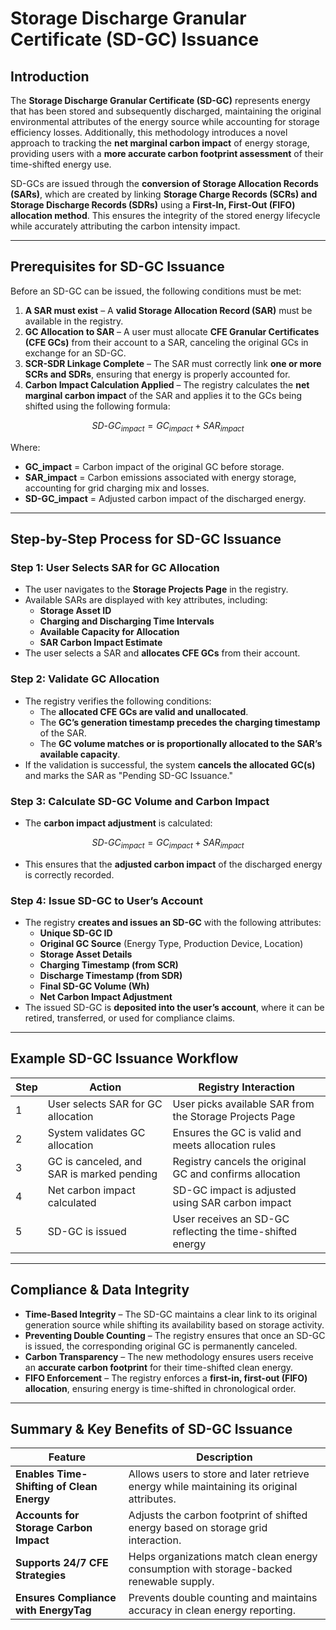 # Storage Discharge Granular Certificate (SD-GC) Issuance

## **Introduction**

The **Storage Discharge Granular Certificate (SD-GC)** represents energy that has been stored and subsequently discharged, maintaining the original environmental attributes of the energy source while accounting for storage efficiency losses. Additionally, this methodology introduces a novel approach to tracking the **net marginal carbon impact** of energy storage, providing users with a **more accurate carbon footprint assessment** of their time-shifted energy use.

SD-GCs are issued through the **conversion of Storage Allocation Records (SARs)**, which are created by linking **Storage Charge Records (SCRs) and Storage Discharge Records (SDRs)** using a **First-In, First-Out (FIFO) allocation method**. This ensures the integrity of the stored energy lifecycle while accurately attributing the carbon intensity impact.

***

## **Prerequisites for SD-GC Issuance**

Before an SD-GC can be issued, the following conditions must be met:

1. **A SAR must exist** – A **valid Storage Allocation Record (SAR)** must be available in the registry.
2. **GC Allocation to SAR** – A user must allocate **CFE Granular Certificates (CFE GCs)** from their account to a SAR, canceling the original GCs in exchange for an SD-GC.
3. **SCR-SDR Linkage Complete** – The SAR must correctly link **one or more SCRs and SDRs**, ensuring that energy is properly accounted for.
4. **Carbon Impact Calculation Applied** – The registry calculates the **net marginal carbon impact** of the SAR and applies it to the GCs being shifted using the following formula:

$$
SD\text{-}GC_{impact} = GC_{impact} + SAR_{impact}
$$

Where:

* **GC\_impact** = Carbon impact of the original GC before storage.
* **SAR\_impact** = Carbon emissions associated with energy storage, accounting for grid charging mix and losses.
* **SD-GC\_impact** = Adjusted carbon impact of the discharged energy.

***

## **Step-by-Step Process for SD-GC Issuance**

### **Step 1: User Selects SAR for GC Allocation**

* The user navigates to the **Storage Projects Page** in the registry.
* Available SARs are displayed with key attributes, including:
  * **Storage Asset ID**
  * **Charging and Discharging Time Intervals**
  * **Available Capacity for Allocation**
  * **SAR Carbon Impact Estimate**
* The user selects a SAR and **allocates CFE GCs** from their account.

### **Step 2: Validate GC Allocation**

* The registry verifies the following conditions:
  * The **allocated CFE GCs are valid and unallocated**.
  * The **GC’s generation timestamp precedes the charging timestamp** of the SAR.
  * The **GC volume matches or is proportionally allocated to the SAR’s available capacity**.
* If the validation is successful, the system **cancels the allocated GC(s)** and marks the SAR as "Pending SD-GC Issuance."

### **Step 3: Calculate SD-GC Volume and Carbon Impact**

* The **carbon impact adjustment** is calculated:

$$
SD\text{-}GC_{impact} = GC_{impact} + SAR_{impact}
$$

* This ensures that the **adjusted carbon impact** of the discharged energy is correctly recorded.

### **Step 4: Issue SD-GC to User’s Account**

* The registry **creates and issues an SD-GC** with the following attributes:
  * **Unique SD-GC ID**
  * **Original GC Source** (Energy Type, Production Device, Location)
  * **Storage Asset Details**
  * **Charging Timestamp (from SCR)**
  * **Discharge Timestamp (from SDR)**
  * **Final SD-GC Volume (Wh)**
  * **Net Carbon Impact Adjustment**
* The issued SD-GC is **deposited into the user’s account**, where it can be retired, transferred, or used for compliance claims.

***

## **Example SD-GC Issuance Workflow**

| Step | Action                                    | Registry Interaction                                      |
| ---- | ----------------------------------------- | --------------------------------------------------------- |
| 1    | User selects SAR for GC allocation        | User picks available SAR from the Storage Projects Page   |
| 2    | System validates GC allocation            | Ensures the GC is valid and meets allocation rules        |
| 3    | GC is canceled, and SAR is marked pending | Registry cancels the original GC and confirms allocation  |
| 4    | Net carbon impact calculated              | SD-GC impact is adjusted using SAR carbon impact          |
| 5    | SD-GC is issued                           | User receives an SD-GC reflecting the time-shifted energy |

***

## **Compliance & Data Integrity**

* **Time-Based Integrity** – The SD-GC maintains a clear link to its original generation source while shifting its availability based on storage activity.
* **Preventing Double Counting** – The registry ensures that once an SD-GC is issued, the corresponding original GC is permanently canceled.
* **Carbon Transparency** – The new methodology ensures users receive an **accurate carbon footprint** for their time-shifted clean energy.
* **FIFO Enforcement** – The registry enforces a **first-in, first-out (FIFO) allocation**, ensuring energy is time-shifted in chronological order.

***

## **Summary & Key Benefits of SD-GC Issuance**

| Feature                                   | Description                                                                                |
| ----------------------------------------- | ------------------------------------------------------------------------------------------ |
| **Enables Time-Shifting of Clean Energy** | Allows users to store and later retrieve energy while maintaining its original attributes. |
| **Accounts for Storage Carbon Impact**    | Adjusts the carbon footprint of shifted energy based on storage grid interaction.          |
| **Supports 24/7 CFE Strategies**          | Helps organizations match clean energy consumption with storage-backed renewable supply.   |
| **Ensures Compliance with EnergyTag**     | Prevents double counting and maintains accuracy in clean energy reporting.                 |
